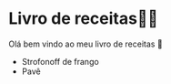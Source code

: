 # Livro de receitas:man_cook:

Olá bem vindo ao meu livro de receitas :wave:

- Strofonoff de frango
- Pavê
